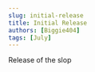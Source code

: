 ```yaml
---
slug: initial-release
title: Initial Release
authors: [Biggie404]
tags: [July]
---
```


Release of the slop

<!-- truncate -->
